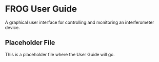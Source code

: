 # FROG User Guide

A graphical user interface for controlling and monitoring an interferometer device.

## Placeholder File

This is a placeholder file where the User Guide will go.
